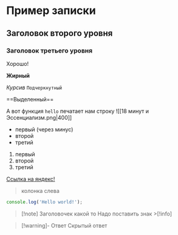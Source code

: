 # Пример записки
## Заголовок второго уровня
### Заголовок третьего уровня
Хорошо!

**Жирный**

*Курсив* ``Подчеркнутный``

==Выделенный==

А вот функция `hello` печатает нам строку
![[18 минут и Эссенциализм.png|400]]

- первый (через минус)
- второй
- третий

1. первый
2. второй
3. третий

[Ссылка на яндекс!](http://yandex.ru)

>колонка слева

```ts
console.log('Hello world!');
```

>[!note] Заголовочек какой то
Надо поставить знак >[!info]

>[!warning]- Ответ
>Скрытый ответ




